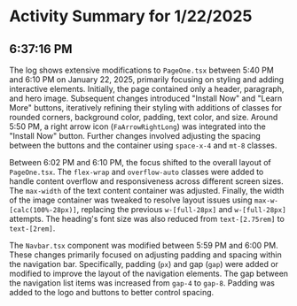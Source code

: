 # Activity Summary for 1/22/2025

## 6:37:16 PM
The log shows extensive modifications to `PageOne.tsx` between 5:40 PM and 6:10 PM on January 22, 2025, primarily focusing on styling and adding interactive elements.  Initially, the page contained only a header, paragraph, and hero image.  Subsequent changes introduced "Install Now" and "Learn More" buttons, iteratively refining their styling with additions of classes for rounded corners, background color, padding, text color, and size.  Around 5:50 PM, a right arrow icon (`FaArrowRightLong`) was integrated into the "Install Now" button.  Further changes involved adjusting the spacing between the buttons and the container using `space-x-4` and `mt-8` classes.

Between 6:02 PM and 6:10 PM, the focus shifted to the overall layout of `PageOne.tsx`.  The `flex-wrap` and `overflow-auto` classes were added to handle content overflow and responsiveness across different screen sizes. The `max-width` of the text content container was adjusted.  Finally, the width of the image container was tweaked to resolve layout issues using `max-w-[calc(100%-28px)]`, replacing the previous `w-[full-28px]` and `w-[full-28px]` attempts.  The heading's font size was also reduced from `text-[2.75rem]` to `text-[2rem]`.


The `Navbar.tsx` component was modified between 5:59 PM and 6:00 PM. These changes primarily focused on adjusting padding and spacing within the navigation bar.  Specifically, padding (`px`) and gap (`gap`) were added or modified to improve the layout of the navigation elements.  The gap between the navigation list items was increased from `gap-4` to `gap-8`. Padding was added to the logo and buttons to better control spacing.
